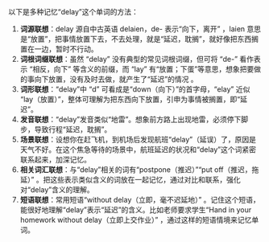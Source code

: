 以下是多种记忆“delay”这个单词的方法：
1. **词源联想**：delay 源自中古英语 delaien，de- 表示“向下，离开” ，laien 意思是“放置”，把事情放置下去，不去处理，就是“延迟，耽搁”，就好像把东西搁置在一边，暂时不行动。 
2. **词根词缀联想**：虽然 “delay” 没有典型的常见词根词缀，但可将 “de-” 看作表示 “相反，向下” 等含义的前缀，而 “lay” 有“放置；下蛋”等意思，想象把要做的事向下放置，没有及时去做，就产生了“延迟”的情况 。 
3. **词形联想**：“delay”中 “d” 可看成是“down（向下）”的首字母，“elay” 近似 “lay（放置）”，整体可理解为把东西向下放置，引申为事情被搁置，即“延迟”。 
4. **发音联想**：“delay”发音类似“地雷”。想象前方路上出现地雷，必须停下脚步，导致行程“延迟，耽搁”。 
5. **场景联想**：设想你在赶飞机，到机场后发现航班“delay”（延误）了，原因是天气不好。在这个焦急等待的场景中，航班延迟的状况和“delay”这个词紧密联系起来，加深记忆。 
6. **相关词汇联想**：与“delay”相关的词有“postpone（推迟）”“put off（推迟，拖延）” 。把这些表示类似含义的词放在一起记忆，通过对比和联系，强化对“delay”含义的理解。 
7. **短语联想**：常用短语“without delay（立即，毫不迟延地）” 。记住这个短语，能很好地理解“delay”表示“延迟”的含义。比如老师要求学生“Hand in your homework without delay（立即上交作业）” ，通过这样的短语情境来记忆单词。 